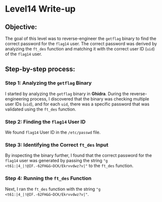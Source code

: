 # Level14 Write-up

## Objective:

The goal of this level was to reverse-engineer the `getflag` binary to find the correct password for the `flag14` user. The correct password was derived by analyzing the `ft_des` function and matching it with the correct user ID (`uid`) of the `flag14` user.

## Step-by-step process:

### Step 1: Analyzing the `getflag` Binary

I started by analyzing the `getflag` binary in **Ghidra**. During the reverse-engineering process, I discovered that the binary was checking multiple user IDs (`uid`), and for each `uid`, there was a specific password that was validated using the `ft_des` function.

### Step 2: Finding the `flag14` User ID

We found `flag14` User ID in the `/etc/passwd` file.

### Step 3: Identifying the Correct `ft_des` Input

By inspecting the binary further, I found that the correct password for the `flag14` user was generated by passing the string `"g <t61:|4_|!@IF.-62FH&G~DCK/Ekrvvdwz?v|"` to the `ft_des` function.

### Step 4: Running the `ft_des` Function

Next, I ran the `ft_des` function with the string `"g <t61:|4_|!@IF.-62FH&G~DCK/Ekrvvdwz?v|"`.
